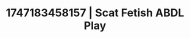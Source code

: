 ---
categories:
- Softcore narrative
- Naughty expression
- Sensual choreography
- Mormon threesome
- Dirty mind games
image: /assets/images/1747183458157.jpg
layout: post
seo:
  description: Featured content with sensual Scat Fetish, ABDL Play. HD images available.
  keywords: Scat Fetish, ABDL Play
  og_image: /assets/images/1747183458157.jpg
  schema_type: VisualArtwork
tags:
- ABDL Play
- Scat Fetish
- '#1747183458157'
title: 1747183458157 | Scat Fetish ABDL Play
---